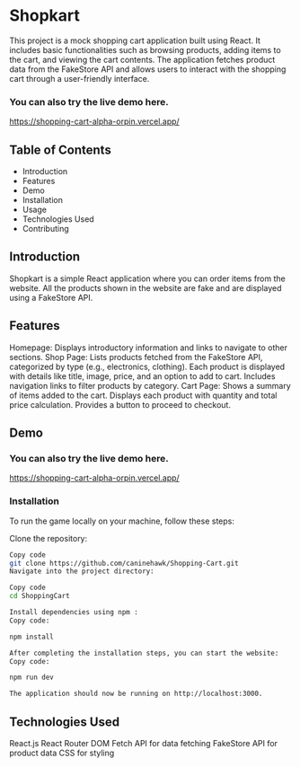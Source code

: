 # Shopkart

This project is a mock shopping cart application built using React. It includes basic functionalities such as browsing products, adding items to the cart, and viewing the cart contents. 
The application fetches product data from the FakeStore API and allows users to interact with the shopping cart through a user-friendly interface.
### You can also try the live demo here.
https://shopping-cart-alpha-orpin.vercel.app/


## Table of Contents
- Introduction
- Features
- Demo
- Installation
- Usage
- Technologies Used
- Contributing

## Introduction
Shopkart is a simple React application where you can order items from the website. All the products shown in the website are fake and are displayed using a FakeStore API.

## Features
Homepage: Displays introductory information and links to navigate to other sections.
Shop Page: Lists products fetched from the FakeStore API, categorized by type (e.g., electronics, clothing).
Each product is displayed with details like title, image, price, and an option to add to cart.
Includes navigation links to filter products by category.
Cart Page: Shows a summary of items added to the cart.
Displays each product with quantity and total price calculation.
Provides a button to proceed to checkout.

## Demo
### You can also try the live demo here.
https://shopping-cart-alpha-orpin.vercel.app/
### Installation
To run the game locally on your machine, follow these steps:

Clone the repository:

```bash
Copy code
git clone https://github.com/caninehawk/Shopping-Cart.git
Navigate into the project directory:
```
```bash
Copy code
cd ShoppingCart

```
```bash
Install dependencies using npm :
Copy code:

npm install


```
```bash
After completing the installation steps, you can start the website:
Copy code:

npm run dev

The application should now be running on http://localhost:3000.

```
## Technologies Used
React.js
React Router DOM
Fetch API for data fetching
FakeStore API for product data
CSS for styling
